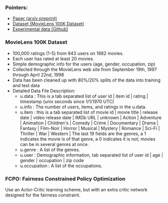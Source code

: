 ### Pointers: 
- [Paper (arxiv preprint)](https://arxiv.org/pdf/2101.03584)
- [Dataset (MovieLens 100K Dataset)](https://grouplens.org/datasets/Movielens/)
- [Experimental data (Github)](https://github.com/TobyGE/FCPO)

### MovieLens 100K Dataset
- 100,000 ratings (1-5) from 943 users on 1682 movies.
- Each user has rated at least 20 movies.
- Simple demographic info for the users (age, gender, occupation, zip)
- Collected through the MovieLens web site from September 19th, 1997 through April 22nd, 1998
- Data has been cleaned up with  80%/20% splits of the data into training and test data
- Detailed Data File Description: 
  - u.data : This is a tab separated list of user id | item id | rating | timestamp (unix seconds since 1/1/1970 UTC)
  - u.info : The number of users, items, and ratings in the u.data.
  - u.item : this is a tab separated list of
              movie id | movie title | release date | video release date |
              IMDb URL | unknown | Action | Adventure | Animation |
              Children's | Comedy | Crime | Documentary | Drama | Fantasy |
              Film-Noir | Horror | Musical | Mystery | Romance | Sci-Fi |
              Thriller | War | Western |
              The last 19 fields are the genres, a 1 indicates the movie
              is of that genre, a 0 indicates it is not; movies can be in
              several genres at once.
  - u.genre : A list of the genres.
  - u.user : Demographic information, tab separated list of
              user id | age | gender | occupation | zip code
  - u.occupation : A list of the occupations.

### FCPO: Fairness Constrained Policy Optimization
Use an Actor-Critic learning scheme, but with an extra critic network designed for the fairness constraint.
